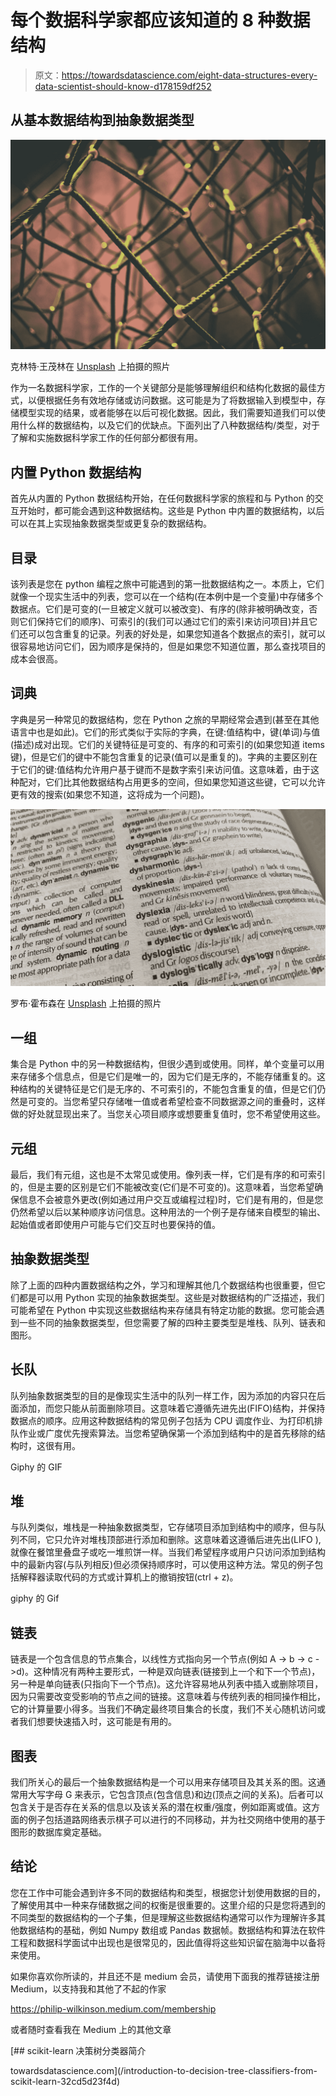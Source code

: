 # 每个数据科学家都应该知道的 8 种数据结构

> 原文：<https://towardsdatascience.com/eight-data-structures-every-data-scientist-should-know-d178159df252>

## 从基本数据结构到抽象数据类型

![](img/2ae2340c874e3efe0980b25699930610.png)

克林特·王茂林在 [Unsplash](https://unsplash.com?utm_source=medium&utm_medium=referral) 上拍摄的照片

作为一名数据科学家，工作的一个关键部分是能够理解组织和结构化数据的最佳方式，以便根据任务有效地存储或访问数据。这可能是为了将数据输入到模型中，存储模型实现的结果，或者能够在以后可视化数据。因此，我们需要知道我们可以使用什么样的数据结构，以及它们的优缺点。下面列出了八种数据结构/类型，对于了解和实施数据科学家工作的任何部分都很有用。

## 内置 Python 数据结构

首先从内置的 Python 数据结构开始，在任何数据科学家的旅程和与 Python 的交互开始时，都可能会遇到这种数据结构。这些是 Python 中内置的数据结构，以后可以在其上实现抽象数据类型或更复杂的数据结构。

## 目录

该列表是您在 python 编程之旅中可能遇到的第一批数据结构之一。本质上，它们就像一个现实生活中的列表，您可以在一个结构(在本例中是一个变量)中存储多个数据点。它们是可变的(一旦被定义就可以被改变)、有序的(除非被明确改变，否则它们保持它们的顺序)、可索引的(我们可以通过它们的索引来访问项目)并且它们还可以包含重复的记录。列表的好处是，如果您知道各个数据点的索引，就可以很容易地访问它们，因为顺序是保持的，但是如果您不知道位置，那么查找项目的成本会很高。

</a-complete-guide-to-lists-in-python-d049cf3760d4>  

## 词典

字典是另一种常见的数据结构，您在 Python 之旅的早期经常会遇到(甚至在其他语言中也是如此)。它们的形式类似于实际的字典，在键:值结构中，键(单词)与值(描述)成对出现。它们的关键特征是可变的、有序的和可索引的(如果您知道 items 键)，但是它们的键中不能包含重复的记录(值可以是重复的)。字典的主要区别在于它们的键:值结构允许用户基于键而不是数字索引来访问值。这意味着，由于这种配对，它们比其他数据结构占用更多的空间，但如果您知道这些键，它可以允许更有效的搜索(如果您不知道，这将成为一个问题)。

![](img/230d701619e91b9c031bc43dab6980a4.png)

罗布·霍布森在 [Unsplash](https://unsplash.com?utm_source=medium&utm_medium=referral) 上拍摄的照片

</a-complete-guide-to-dictionaries-in-python-5c3f4c132569>  

## 一组

集合是 Python 中的另一种数据结构，但很少遇到或使用。同样，单个变量可以用来存储多个信息点，但是它们是唯一的，因为它们是无序的，不能存储重复的。这种结构的关键特征是它们是无序的、不可索引的，不能包含重复的值，但是它们仍然是可变的。当您希望只存储唯一值或者希望检查不同数据源之间的重叠时，这样做的好处就显现出来了。当您关心项目顺序或想要重复值时，您不希望使用这些。

</a-complete-guide-to-sets-in-python-99dc595b633d>  

## 元组

最后，我们有元组，这也是不太常见或使用。像列表一样，它们是有序的和可索引的，但是主要的区别是它们不能被改变(它们是不可变的)。这意味着，当您希望确保信息不会被意外更改(例如通过用户交互或编程过程)时，它们是有用的，但是您仍然希望以后以某种顺序访问信息。这种用法的一个例子是存储来自模型的输出、起始值或者即使用户可能与它们交互时也要保持的值。

</a-complete-guide-to-tuples-in-python-af76241e8b59>  

## 抽象数据类型

除了上面的四种内置数据结构之外，学习和理解其他几个数据结构也很重要，但它们都是可以用 Python 实现的抽象数据类型。这些是对数据结构的广泛描述，我们可能希望在 Python 中实现这些数据结构来存储具有特定功能的数据。您可能会遇到一些不同的抽象数据类型，但您需要了解的四种主要类型是堆栈、队列、链表和图形。

## 长队

队列抽象数据类型的目的是像现实生活中的队列一样工作，因为添加的内容只在后面添加，而您只能从前面删除项目。这意味着它遵循先进先出(FIFO)结构，并保持数据点的顺序。应用这种数据结构的常见例子包括为 CPU 调度作业、为打印机排队作业或广度优先搜索算法。当您希望确保第一个添加到结构中的是首先移除的结构时，这很有用。

Giphy 的 GIF

</a-complete-guide-to-queues-in-python-cd2baf310ad4>  

## 堆

与队列类似，堆栈是一种抽象数据类型，它存储项目添加到结构中的顺序，但与队列不同，它只允许对堆栈顶部进行添加和删除。这意味着这遵循后进先出(LIFO ),就像在餐馆里叠盘子或吃一堆煎饼一样。当我们希望程序或用户只访问添加到结构中的最新内容(与队列相反)但必须保持顺序时，可以使用这种方法。常见的例子包括解释器读取代码的方式或计算机上的撤销按钮(ctrl + z)。

giphy 的 Gif

</a-complete-guide-to-stacks-in-python-ee4e2045a704>  

## 链表

链表是一个包含信息的节点集合，以线性方式指向另一个节点(例如 A -> b -> c ->d)。这种情况有两种主要形式，一种是双向链表(链接到上一个和下一个节点)，另一种是单向链表(只指向下一个节点)。这允许容易地从列表中插入或删除项目，因为只需要改变受影响的节点之间的链接。这意味着与传统列表的相同操作相比，它的计算量要小得多。当我们不确定最终项目集合的长度，我们不关心随机访问或者我们想要快速插入时，这可能是有用的。

</a-complete-guide-to-linked-lists-in-python-c52b6cb005>  

## 图表

我们所关心的最后一个抽象数据结构是一个可以用来存储项目及其关系的图。这通常用大写字母 G 来表示，它包含顶点(包含信息)和边(顶点之间的关系)。后者可以包含关于是否存在关系的信息以及该关系的潜在权重/强度，例如距离或值。这方面的例子包括道路网络表示棋子可以进行的不同移动，并为社交网络中使用的基于图形的数据库奠定基础。

</a-complete-guide-to-graphs-in-python-845a0a3381a1>  

## 结论

您在工作中可能会遇到许多不同的数据结构和类型，根据您计划使用数据的目的，了解使用其中一种来存储数据之间的权衡是很重要的。这里介绍的只是您将遇到的不同类型的数据结构的一个子集，但是理解这些数据结构通常可以作为理解许多其他数据结构的基础，例如 Numpy 数组或 Pandas 数据帧。数据结构和算法在软件工程和数据科学面试中出现也是很常见的，因此值得将这些知识留在脑海中以备将来使用。

如果你喜欢你所读的，并且还不是 medium 会员，请使用下面我的推荐链接注册 Medium，以支持我和其他了不起的作家

<https://philip-wilkinson.medium.com/membership>  

或者随时查看我在 Medium 上的其他文章

</introduction-to-decision-tree-classifiers-from-scikit-learn-32cd5d23f4d> [## scikit-learn 决策树分类器简介

towardsdatascience.com](/introduction-to-decision-tree-classifiers-from-scikit-learn-32cd5d23f4d) </git-and-github-basics-for-data-scientists-b9fd96f8a02a>  </easy-grouped-bar-charts-in-python-b6161cdd563d> 